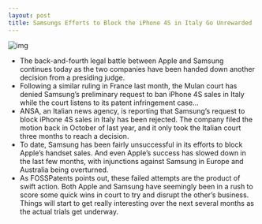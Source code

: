 ```yaml
---
layout: post
title: Samsungs Efforts to Block the iPhone 4S in Italy Go Unrewarded
---
```

![img](http://media.idownloadblog.com/wp-content/uploads/2011/12/iphone-4s-user.jpg)
* The back-and-fourth legal battle between Apple and Samsung continues today as the two companies have been handed down another decision from a presiding judge.
* Following a similar ruling in France last month, the Mulan court has denied Samsung’s preliminary request to ban iPhone 4S sales in Italy while the court listens to its patent infringement case…
* ANSA, an Italian news agency, is reporting that Samsung’s request to block iPhone 4S sales in Italy has been rejected. The company filed the motion back in October of last year, and it only took the Italian court three months to reach a decision.
* To date, Samsung has been fairly unsuccessful in its efforts to block Apple’s handset sales. And even Apple’s success has slowed down in the last few months, with injunctions against Samsung in Europe and Australia being overturned.
* As FOSSPatents points out, these failed attempts are the product of swift action. Both Apple and Samsung have seemingly been in a rush to score some quick wins in court to try and disrupt the other’s business. Things will start to get really interesting over the next several months as the actual trials get underway.


